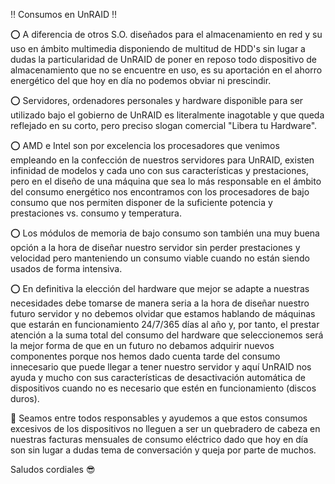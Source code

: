 ‼️ Consumos en UnRAID ‼️

⭕️ A diferencia de otros S.O. diseñados para el almacenamiento en red y su uso en ámbito multimedia disponiendo de multitud de HDD's sin lugar a dudas la particularidad de UnRAID de poner en reposo todo dispositivo de almacenamiento que no se encuentre en uso, es su aportación en el ahorro energético del que hoy en día no podemos obviar ni prescindir.

⭕️ Servidores, ordenadores personales y hardware disponible para ser utilizado bajo el gobierno de UnRAID es literalmente inagotable y que queda reflejado en su corto, pero preciso slogan comercial "Libera tu Hardware".

⭕️ AMD e Intel son por excelencia los procesadores que venimos empleando en la confección de nuestros servidores para UnRAID, existen infinidad de modelos y cada uno con sus características y prestaciones, pero en el diseño de una máquina que sea lo más responsable en el ámbito del consumo energético nos encontramos con los procesadores de bajo consumo que nos permiten disponer de la suficiente potencia y prestaciones vs. consumo y temperatura.

⭕️ Los módulos de memoria de bajo consumo son también una muy buena opción a la hora de diseñar nuestro servidor sin perder prestaciones y velocidad pero manteniendo un consumo viable cuando no están siendo usados de forma intensiva.

⭕️ En definitiva la elección del hardware que mejor se adapte a nuestras necesidades debe tomarse de manera seria a la hora de diseñar nuestro futuro servidor y no debemos olvidar que estamos hablando de máquinas que estarán en funcionamiento 24/7/365 días al año y, por tanto, el prestar atención a la suma total del consumo del hardware que seleccionemos será la mejor forma de que en un futuro no debamos adquirir nuevos componentes porque nos hemos dado cuenta tarde del consumo innecesario que puede llegar a tener nuestro servidor y aquí UnRAID nos ayuda y mucho con sus características de desactivación automática de dispositivos cuando no es necesario que estén en funcionamiento (discos duros).

💬 Seamos entre todos responsables y ayudemos a que estos consumos excesivos de los dispositivos no lleguen a ser un quebradero de cabeza en nuestras facturas mensuales de consumo eléctrico dado que hoy en día son sin lugar a dudas tema de conversación y queja por parte de muchos.

Saludos cordiales 😎